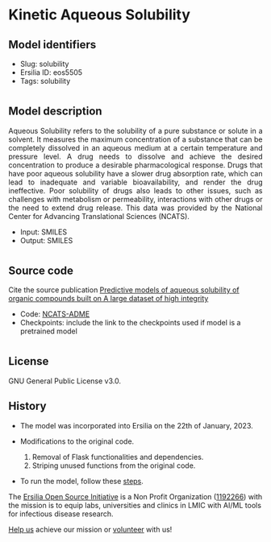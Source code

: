 # **Kinetic Aqueous Solubility**

## **Model identifiers**
- Slug: solubility
- Ersilia ID: eos5505
- Tags: solubility
#
## **Model description**
<p align="justify">
Aqueous Solubility refers to the solubility of a pure substance or solute in a solvent. It measures the maximum concentration of a substance that can be completely dissolved in an aqueous medium at a certain temperature and pressure level. A drug needs to dissolve and achieve the desired concentration to produce a desirable pharmacological response. Drugs that have poor aqueous solubility have a slower drug absorption rate, which can lead to inadequate and variable bioavailability, and render the drug ineffective. Poor solubility of drugs also leads to other issues, such as challenges with metabolism or permeability, interactions with other drugs or the need to extend drug release. This data was provided by the National Center for Advancing Translational Sciences (NCATS).
</p>

- Input: SMILES
- Output: SMILES
<!-- - Model type: Classification -->
<!-- - Training set: (number of compounds and link to the training data)
- Mode of training: (is it pretrained? that is were the checkpoints downloaded and used to train the model? or is it retrained? that is trained from scratch with an updated data) -->
#
## **Source code**

Cite the source publication
[Predictive models of aqueous solubility of organic compounds built on A large dataset of high integrity](https://pubmed.ncbi.nlm.nih.gov/31176566/)

- Code: [NCATS-ADME](https://github.com/ncats/ncats-adme.git)
- Checkpoints: include the link to the checkpoints used if model is a pretrained model
#
## **License**
GNU General Public License v3.0.

## **History**
- The model was incorporated into Ersilia on the 22th of January, 2023.
- Modifications to the original code.
    1. Removal of Flask functionalities and dependencies.
    2. Striping unused functions from the original code.

- To run the model, follow these [steps](model/README.md).

The [Ersilia Open Source Initiative](https://ersilia.io) is a Non Profit Organization ([1192266](https://register-of-charities.charitycommission.gov.uk/charity-search/-/charity-details/5170657/full-print)) with the mission is to equip labs, universities and clinics in LMIC with AI/ML tools for infectious disease research.

[Help us](https://www.ersilia.io/donate) achieve our mission or [volunteer](https://www.ersilia.io/volunteer) with us!
